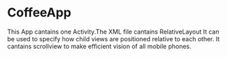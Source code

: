 # CoffeeApp
This App cantains one Activity.The XML file cantains RelativeLayout It can be used to specify how child views are positioned relative to each other. It cantains scrollview to make efficient vision of all mobile phones. 
